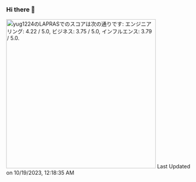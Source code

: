 ### Hi there 👋

<!--START_SECTION:lapras-card-->
<p ><a href="https://lapras.com/public/yug1224" target="_blank" rel="noopener noreferrer"><img alt="yug1224のLAPRASでのスコアは次の通りです: エンジニアリング: 4.22 / 5.0, ビジネス: 3.75 / 5.0, インフルエンス: 3.79 / 5.0." src="https://lapras-card-generator.vercel.app/api/svg?e=4.22&b=3.75&i=3.79&b1=%23020E27&b2=%230E5593&i1=%23030E21&i2=%231688BF&l=ja" width="400" ></a>  
Last Updated on 10/19/2023, 12:18:35 AM</p>
<!--END_SECTION:lapras-card-->

<!--
**YuG1224/YuG1224** is a ✨ _special_ ✨ repository because its `README.md` (this file) appears on your GitHub profile.

Here are some ideas to get you started:

- 🔭 I’m currently working on ...
- 🌱 I’m currently learning ...
- 👯 I’m looking to collaborate on ...
- 🤔 I’m looking for help with ...
- 💬 Ask me about ...
- 📫 How to reach me: ...
- 😄 Pronouns: ...
- ⚡ Fun fact: ...
-->

